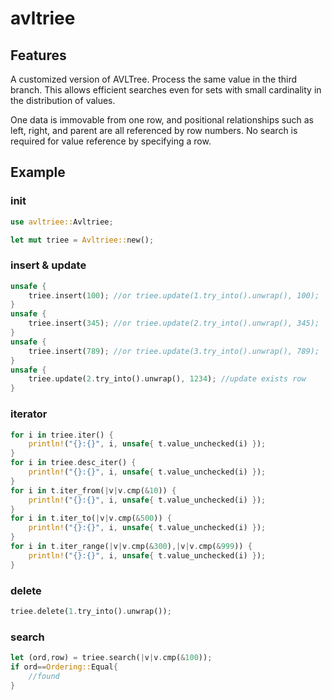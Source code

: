 # avltriee
## Features
A customized version of AVLTree.
Process the same value in the third branch.
This allows efficient searches even for sets with small cardinality in the distribution of values.

One data is immovable from one row, and positional relationships such as left, right, and parent are all referenced by row numbers.
No search is required for value reference by specifying a row.


## Example

### init
```rust
use avltriee::Avltriee;

let mut triee = Avltriee::new();
```

### insert & update

```rust
unsafe {
    triee.insert(100); //or triee.update(1.try_into().unwrap(), 100);
}
unsafe {
    triee.insert(345); //or triee.update(2.try_into().unwrap(), 345);
}
unsafe {
    triee.insert(789); //or triee.update(3.try_into().unwrap(), 789);
}
unsafe {
    triee.update(2.try_into().unwrap(), 1234); //update exists row
}
```
### iterator

```rust
for i in triee.iter() {
    println!("{}:{}", i, unsafe{ t.value_unchecked(i) });
}
for i in triee.desc_iter() {
    println!("{}:{}", i, unsafe{ t.value_unchecked(i) });
}
for i in t.iter_from(|v|v.cmp(&10)) {
    println!("{}:{}", i, unsafe{ t.value_unchecked(i) });
}
for i in t.iter_to(|v|v.cmp(&500)) {
    println!("{}:{}", i, unsafe{ t.value_unchecked(i) });
}
for i in t.iter_range(|v|v.cmp(&300),|v|v.cmp(&999)) {
    println!("{}:{}", i, unsafe{ t.value_unchecked(i) });
}
```
### delete
```rust
triee.delete(1.try_into().unwrap());
```

### search
```rust
let (ord,row) = triee.search(|v|v.cmp(&100));
if ord==Ordering::Equal{
    //found 
}
```

